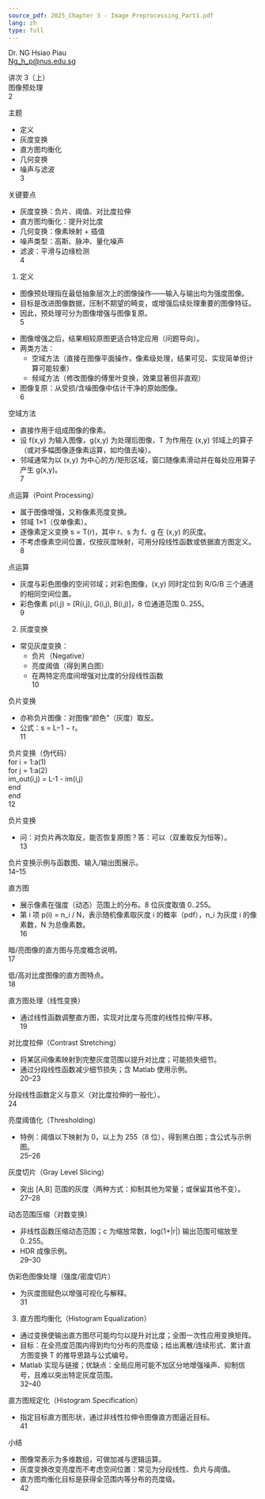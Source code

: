 ```yaml
---
source_pdf: 2025_Chapter 3 - Image Preprocessing_Part1.pdf
lang: zh
type: full
---
```


<!-- 第 1 / 43 页 -->

Dr. NG Hsiao Piau  
Ng_h_p@nus.edu.sg

<!-- 第 2 / 43 页 -->

讲次 3（上）  
图像预处理  
2

<!-- 第 3 / 43 页 -->

主题  
- 定义  
- 灰度变换  
- 直方图均衡化  
- 几何变换  
- 噪声与滤波  
3

<!-- 第 4 / 43 页 -->

关键要点  
- 灰度变换：负片、阈值、对比度拉伸  
- 直方图均衡化：提升对比度  
- 几何变换：像素映射 + 插值  
- 噪声类型：高斯、脉冲、量化噪声  
- 滤波：平滑与边缘检测  
4

<!-- 第 5 / 43 页 -->

1. 定义  
- 图像预处理指在最低抽象层次上的图像操作——输入与输出均为强度图像。  
- 目标是改进图像数据，压制不期望的畸变，或增强后续处理重要的图像特征。  
- 因此，预处理可分为图像增强与图像复原。  
5

<!-- 第 6 / 43 页 -->

- 图像增强之后，结果相较原图更适合特定应用（问题导向）。  
- 两类方法：  
  - 空域方法（直接在图像平面操作，像素级处理，结果可见、实现简单但计算可能较重）  
  - 频域方法（修改图像的傅里叶变换，效果显著但非直观）  
- 图像复原：从受损/含噪图像中估计干净的原始图像。  
6

<!-- 第 7 / 43 页 -->

空域方法  
- 直接作用于组成图像的像素。  
- 设 f(x,y) 为输入图像，g(x,y) 为处理后图像，T 为作用在 (x,y) 邻域上的算子（或对多幅图像逐像素运算，如均值去噪）。  
- 邻域通常为以 (x,y) 为中心的方/矩形区域，窗口随像素滑动并在每处应用算子产生 g(x,y)。  
7

<!-- 第 8 / 43 页 -->

点运算（Point Processing）  
- 属于图像增强，又称像素亮度变换。  
- 邻域 1×1（仅单像素）。  
- 逐像素定义变换 s = T(r)，其中 r、s 为 f、g 在 (x,y) 的灰度。  
- 不考虑像素空间位置，仅按灰度映射，可用分段线性函数或依据直方图定义。  
8

<!-- 第 9 / 43 页 -->

点运算  
- 灰度与彩色图像的空间邻域；对彩色图像，(x,y) 同时定位到 R/G/B 三个通道的相同空间位置。  
- 彩色像素 p(i,j) = [R(i,j), G(i,j), B(i,j)]，8 位通道范围 0..255。  
9

<!-- 第 10 / 43 页 -->

2. 灰度变换  
- 常见灰度变换：  
  - 负片（Negative）  
  - 亮度阈值（得到黑白图）  
  - 在两特定亮度间增强对比度的分段线性函数  
10

<!-- 第 11 / 43 页 -->

负片变换  
- 亦称负片图像：对图像“颜色”（灰度）取反。  
- 公式：s = L−1 − r。  
11

<!-- 第 12 / 43 页 -->

负片变换（伪代码）  
for i = 1:a(1)  
  for j = 1:a(2)  
    im_out(i,j) = L-1 - im(i,j)  
  end  
end  
12

<!-- 第 13 / 43 页 -->

负片变换  
- 问：对负片再次取反，能否恢复原图？答：可以（双重取反为恒等）。  
13

<!-- 第 14–15 / 43 页 -->

负片变换示例与函数图、输入/输出图展示。  
14–15

<!-- 第 16 / 43 页 -->

直方图  
- 展示像素在强度（动态）范围上的分布。8 位灰度取值 0..255。  
- 第 i 项 p(i) = n_i / N，表示随机像素取灰度 i 的概率（pdf），n_i 为灰度 i 的像素数，N 为总像素数。  
16

<!-- 第 17 / 43 页 -->

暗/亮图像的直方图与亮度概念说明。  
17

<!-- 第 18 / 43 页 -->

低/高对比度图像的直方图特点。  
18

<!-- 第 19 / 43 页 -->

直方图处理（线性变换）  
- 通过线性函数调整直方图，实现对比度与亮度的线性拉伸/平移。  
19

<!-- 第 20–23 / 43 页 -->

对比度拉伸（Contrast Stretching）  
- 将某区间像素映射到完整灰度范围以提升对比度；可能损失细节。  
- 通过分段线性函数减少细节损失；含 Matlab 使用示例。  
20–23

<!-- 第 24 / 43 页 -->

分段线性函数定义与意义（对比度拉伸的一般化）。  
24

<!-- 第 25–26 / 43 页 -->

亮度阈值化（Thresholding）  
- 特例：阈值以下映射为 0，以上为 255（8 位），得到黑白图；含公式与示例图。  
25–26

<!-- 第 27–28 / 43 页 -->

灰度切片（Gray Level Slicing）  
- 突出 [A,B] 范围的灰度（两种方式：抑制其他为常量；或保留其他不变）。  
27–28

<!-- 第 29–30 / 43 页 -->

动态范围压缩（对数变换）  
- 非线性函数压缩动态范围；c 为缩放常数，log(1+|r|) 输出范围可缩放至 0..255。  
- HDR 成像示例。  
29–30

<!-- 第 31 / 43 页 -->

伪彩色图像处理（强度/密度切片）  
- 为灰度图赋色以增强可视化与解释。  
31

<!-- 第 32–40 / 43 页 -->

3. 直方图均衡化（Histogram Equalization）  
- 通过变换使输出直方图尽可能均匀以提升对比度；全图一次性应用变换矩阵。  
- 目标：在全亮度范围内得到均匀分布的亮度级；给出离散/连续形式、累计直方图变换 T 的推导思路与公式编号。  
- Matlab 实现与链接；优缺点：全局应用可能不加区分地增强噪声、抑制信号，且难以突出特定灰度范围。  
32–40

<!-- 第 41 / 43 页 -->

直方图规定化（Histogram Specification）  
- 指定目标直方图形状，通过非线性拉伸令图像直方图逼近目标。  
41

<!-- 第 42 / 43 页 -->

小结  
- 图像常表示为多维数组，可做加减与逻辑运算。  
- 灰度变换改变亮度而不考虑空间位置：常见为分段线性、负片与阈值。  
- 直方图均衡化目标是获得全范围内等分布的亮度级。  
42

<!-- 第 43 / 43 页 -->



